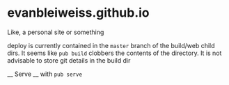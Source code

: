 evanbleiweiss.github.io
=======================

Like, a personal site or something


deploy is currently contained in the `master` branch of the build/web child dirs. It seems like `pub build` clobbers the contents of the directory.
It is not advisable to store git details in the build dir

__ Serve __ with `pub serve`

